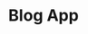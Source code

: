 ---
layout: page
title: Blog App
description: A simple blog application made to learn the web development using Nodejs.
img: assets/img/dashbaord_4x.png
importance: 4
category: fun
github: https://github.com/urvashiramdasani/blog-app
---